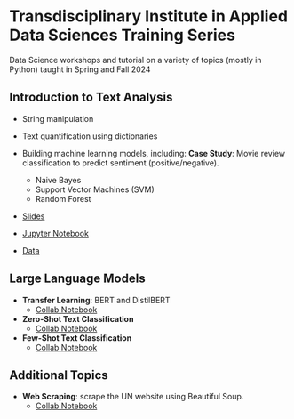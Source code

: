 # Transdisciplinary Institute in Applied Data Sciences Training Series
Data Science workshops and tutorial on a variety of  topics (mostly in Python) taught in Spring and Fall 2024

## Introduction to Text Analysis
- String manipulation
- Text quantification using dictionaries
- Building machine learning models, including:
**Case Study**: Movie review classification to predict sentiment (positive/negative).
  - Naive Bayes
  - Support Vector Machines (SVM)
  - Random Forest
 
- [Slides]()
- [Jupyter Notebook]()
- [Data]()

## Large Language Models

- **Transfer Learning**: BERT and DistilBERT
  - [Collab Notebook](https://colab.research.google.com/drive/1oZ9hIhZzqEehv18NqFRmuwbnCgBEgHzu#scrollTo=AL1mfqqqt3xe)
- **Zero-Shot Text Classification**
  - [Collab Notebook](https://colab.research.google.com/drive/1wz0btgzCYdXPzwVcuxCpRFiiJV13u7AZ?usp=sharing)
- **Few-Shot Text Classification**
  - [Collab Notebook](https://colab.research.google.com/drive/1DEX3-CxxoZi-2j6N54sUjF_BNxqk3ICq#scrollTo=n4FhH0b-y2wB)

## Additional Topics

- **Web Scraping**: scrape the UN website using Beautiful Soup.
  - [Collab Notebook](https://colab.research.google.com/drive/1JVr6Rng36eXCqH6P5l6vdW_jYzjppjwN)
